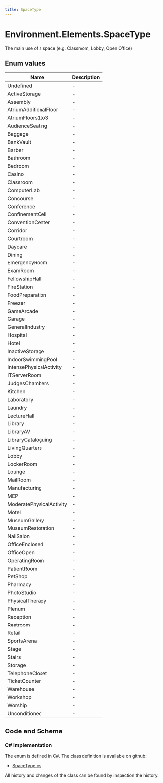 ```yaml
---
title: SpaceType
---
```


# Environment.Elements.SpaceType

The main use of a space (e.g. Classroom, Lobby, Open Office)

## Enum values

| Name            | Description                                                    |
|-----------------|----------------------------------------------------------------|
| Undefined |  -  |
| ActiveStorage |  -  |
| Assembly |  -  |
| AtriumAdditionalFloor |  -  |
| AtriumFloors1to3 |  -  |
| AudienceSeating |  -  |
| Baggage |  -  |
| BankVault |  -  |
| Barber |  -  |
| Bathroom |  -  |
| Bedroom |  -  |
| Casino |  -  |
| Classroom |  -  |
| ComputerLab |  -  |
| Concourse |  -  |
| Conference |  -  |
| ConfinementCell |  -  |
| ConventionCenter |  -  |
| Corridor |  -  |
| Courtroom |  -  |
| Daycare |  -  |
| Dining |  -  |
| EmergencyRoom |  -  |
| ExamRoom |  -  |
| FellowshipHall |  -  |
| FireStation |  -  |
| FoodPreparation |  -  |
| Freezer |  -  |
| GameArcade |  -  |
| Garage |  -  |
| GeneralIndustry |  -  |
| Hospital |  -  |
| Hotel |  -  |
| InactiveStorage |  -  |
| IndoorSwimmingPool |  -  |
| IntensePhysicalActivity |  -  |
| ITServerRoom |  -  |
| JudgesChambers |  -  |
| Kitchen |  -  |
| Laboratory |  -  |
| Laundry |  -  |
| LectureHall |  -  |
| Library |  -  |
| LibraryAV |  -  |
| LibraryCataloguing |  -  |
| LivingQuarters |  -  |
| Lobby |  -  |
| LockerRoom |  -  |
| Lounge |  -  |
| MailRoom |  -  |
| Manufacturing |  -  |
| MEP |  -  |
| ModeratePhysicalActivity |  -  |
| Motel |  -  |
| MuseumGallery |  -  |
| MuseumRestoration |  -  |
| NailSalon |  -  |
| OfficeEnclosed |  -  |
| OfficeOpen |  -  |
| OperatingRoom |  -  |
| PatientRoom |  -  |
| PetShop |  -  |
| Pharmacy |  -  |
| PhotoStudio |  -  |
| PhysicalTherapy |  -  |
| Plenum |  -  |
| Reception |  -  |
| Restroom |  -  |
| Retail |  -  |
| SportsArena |  -  |
| Stage |  -  |
| Stairs |  -  |
| Storage |  -  |
| TelephoneCloset |  -  |
| TicketCounter |  -  |
| Warehouse |  -  |
| Workshop |  -  |
| Worship |  -  |
| Unconditioned |  -  |


## Code and Schema

### C# implementation

The enum is defined in C#. The class definition is available on github:

- [SpaceType.cs](https://github.com/BHoM/BHoM/blob/develop/Environment_oM/Elements/Enums/SpaceType.cs)

All history and changes of the class can be found by inspection the history.
